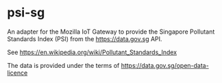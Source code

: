 # psi-sg

An adapter for the Mozilla IoT Gateway to provide the Singapore Pollutant Standards Index (PSI) from the https://data.gov.sg API. 

See https://en.wikipedia.org/wiki/Pollutant_Standards_Index

The data is provided under the terms of https://data.gov.sg/open-data-licence
